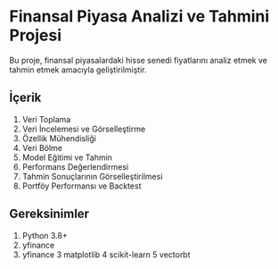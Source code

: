 # Finansal Piyasa Analizi ve Tahmini Projesi

Bu proje, finansal piyasalardaki hisse senedi fiyatlarını analiz etmek ve tahmin etmek amacıyla geliştirilmiştir.

## İçerik

1. Veri Toplama
2. Veri İncelemesi ve Görselleştirme
3. Özellik Mühendisliği
4. Veri Bölme
5. Model Eğitimi ve Tahmin
6. Performans Değerlendirmesi
7. Tahmin Sonuçlarının Görselleştirilmesi
8. Portföy Performansı ve Backtest

## Gereksinimler
1. Python 3.8+
2. yfinance
3. yfinance
3 matplotlib
4 scikit-learn
5 vectorbt
